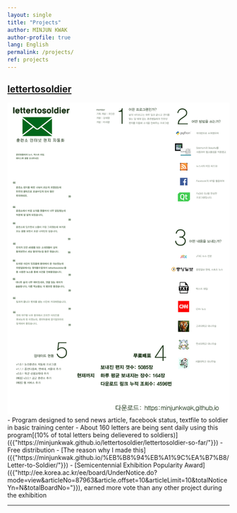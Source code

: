 ```yaml
---
layout: single
title: "Projects"
author: MINJUN KWAK
author-profile: true
lang: English
permalink: /projects/
ref: projects
---
```


## [lettertosoldier]({{"https://minjunkwak.github.io/lettertosoldier/lettertosoldier-kor-download/"}})
<img src="/assets/lettertosoldier/final4.jpg">
- Program designed to send news article, facebook status, textfile to soldier in basic training center
- About 160 letters are being sent daily using this program[(10% of total letters being delievered to soldiers)]({{"https://minjunkwak.github.io/lettertosoldier/lettertosoldier-so-far/"}})
- Free distribution
- [The reason why I made this]({{"https://minjunkwak.github.io/%EB%B8%94%EB%A1%9C%EA%B7%B8/Letter-to-Soldier/"}})
- [Semicentennial Exhibition Popularity Award]({{"http://ee.korea.ac.kr/ee/board/UnderNotice.do?mode=view&articleNo=87963&article.offset=10&articleLimit=10&totalNoticeYn=N&totalBoardNo="}}), earned more vote than any other project during the exhibition

---

